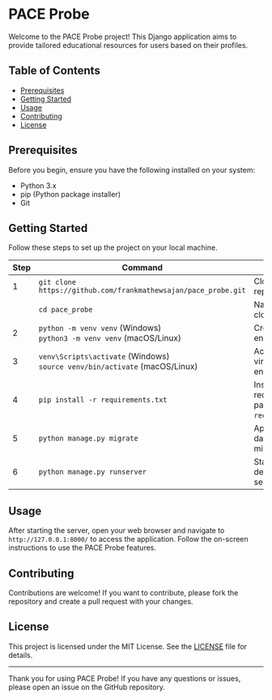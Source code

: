 # PACE Probe

Welcome to the PACE Probe project! This Django application aims to provide tailored educational resources for users based on their profiles.

## Table of Contents

- [Prerequisites](#prerequisites)
- [Getting Started](#getting-started)
- [Usage](#usage)
- [Contributing](#contributing)
- [License](#license)

## Prerequisites

Before you begin, ensure you have the following installed on your system:

- Python 3.x
- pip (Python package installer)
- Git

## Getting Started

Follow these steps to set up the project on your local machine.

| Step | Command | Description |
|------|---------|-------------|
| 1    | `git clone https://github.com/frankmathewsajan/pace_probe.git` | Clone the repository. |
|      | `cd pace_probe` | Navigate into the cloned directory. |
| 2    | `python -m venv venv` (Windows) <br> `python3 -m venv venv` (macOS/Linux) | Create a virtual environment. |
| 3    | `venv\Scripts\activate` (Windows) <br> `source venv/bin/activate` (macOS/Linux) | Activate the virtual environment. |
| 4    | `pip install -r requirements.txt` | Install the required packages from `requirements.txt`. |
| 5    | `python manage.py migrate` | Apply the database migrations. |
| 6    | `python manage.py runserver` | Start the Django development server. |

## Usage

After starting the server, open your web browser and navigate to `http://127.0.0.1:8000/` to access the application. Follow the on-screen instructions to use the PACE Probe features.

## Contributing

Contributions are welcome! If you want to contribute, please fork the repository and create a pull request with your changes.

## License

This project is licensed under the MIT License. See the [LICENSE](LICENSE) file for details.

---

Thank you for using PACE Probe! If you have any questions or issues, please open an issue on the GitHub repository.
